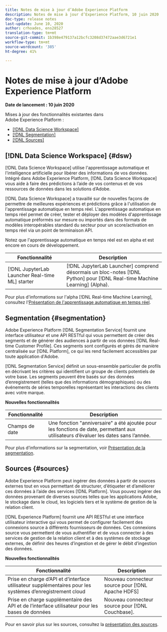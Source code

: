 ```yaml
---
title: Notes de mise à jour d’Adobe Experience Platform
description: Notes de mise à jour d’Experience Platform, 10 juin 2020
doc-type: release notes
last-update: June 10, 2020
author: crhoades, ens28527
translation-type: tm+mt
source-git-commit: 1b398e479137a12bcfc3208d37472aae3d6721e1
workflow-type: tm+mt
source-wordcount: '385'
ht-degree: 41%

---
```



# Notes de mise à jour d’Adobe Experience Platform

**Date de lancement : 10 juin 2020**

Mises à jour des fonctionnalités existantes dans Adobe Experience Platform :

- [[!DNL Data Science Workspace]](#dsw)
- [[!DNL Segmentation]](#segmentation)
- [[!DNL Sources]](#sources)

## [!DNL Data Science Workspace] {#dsw}

[!DNL Data Science Workspace] utilise l&#39;apprentissage automatique et l&#39;intelligence artificielle pour libérer des informations de vos données. Intégré dans Adobe Experience Platform, [!DNL Data Science Workspace] vous aide à faire des prédictions à l’aide de vos contenus et de vos ressources de données dans les solutions d’Adobe.

[!DNL Data Science Workspace] a travaillé sur de nouvelles façons de permettre de meilleures expériences et prédictions grâce à l&#39;utilisation de l&#39;apprentissage automatique en temps réel. L&#39;apprentissage automatique en temps réel permet de créer, tester et déployer des modèles d&#39;apprentissage automatique préformés sur mesure ou importés dans des formats de modèles interopérables standard du secteur pour un score/activation en temps réel via un point de terminaison API.

Notez que l&#39;apprentissage automatique en temps réel est en alpha et est encore en cours de développement.

| Fonctionnalité | Description |
|--- | ---|
| [!DNL JupyterLab Launcher Real-time ML] starter | [!DNL JupyterLab Launcher] comprend désormais un bloc-notes [!DNL Python] pour [!DNL Real-time Machine Learning] (Alpha). |

Pour plus d&#39;informations sur l&#39;alpha [!DNL Real-time Machine Learning], consultez l&#39;[Présentation de l&#39;apprentissage automatique en temps réel](../../data-science-workspace/real-time-machine-learning/home.md).

## Segmentation {#segmentation}

Adobe Experience Platform [!DNL Segmentation Service] fournit une interface utilisateur et une API RESTful qui vous permettent de créer des segments et de générer des audiences à partir de vos données [!DNL Real-time Customer Profile]. Ces segments sont configurés et gérés de manière centralisée sur [!DNL Platform], ce qui les rend facilement accessibles par toute application d&#39;Adobe.

[!DNL Segmentation Service] définit un sous-ensemble particulier de profils en décrivant les critères qui identifient un groupe de clients potentiels de votre base. Les segments peuvent être basés sur des données d’enregistrement (telles que des informations démographiques) ou des événements de séries temporelles représentant les interactions des clients avec votre marque.

**Nouvelles fonctionnalités**

| Fonctionnalité | Description |
| ------- | ----------- |
| Champs de date | Une fonction &quot;anniversaire&quot; a été ajoutée pour les fonctions de date, permettant aux utilisateurs d’évaluer les dates sans l’année. |

Pour plus d’informations sur la segmentation, voir [Présentation de la segmentation](../../segmentation/home.md).

## Sources {#sources}

Adobe Experience Platform peut ingérer des données à partir de sources externes tout en vous permettant de structurer, d’étiqueter et d’améliorer ces données à l’aide des services [!DNL Platform]. Vous pouvez ingérer des données provenant de diverses sources telles que les applications Adobe, le stockage dans le cloud, les logiciels tiers et le système de gestion de la relation client.

[!DNL Experience Platform] fournit une API RESTful et une interface utilisateur interactive qui vous permet de configurer facilement des connexions source à différents fournisseurs de données. Ces connexions source vous permettent de vous authentifier et de vous connecter à des services de gestion de la relation client et à des systèmes de stockage externes, de définir des heures d’ingestion et de gérer le débit d’ingestion des données.

**Nouvelles fonctionnalités**

| Fonctionnalité | Description |
| ------- | ----------- |
| Prise en charge d’API et d’interface utilisateur supplémentaires pour les systèmes d’enregistrement cloud | Nouveau connecteur source pour [!DNL Apache HDFS] |
| Prise en charge supplémentaire des API et de l’interface utilisateur pour les bases de données | Nouveau connecteur source pour [!DNL Couchbase]. |

Pour en savoir plus sur les sources, consultez la [présentation des sources](../../sources/home.md).